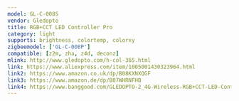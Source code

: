 ```yaml
---
model: GL-C-008S
vendor: Gledopto
title: RGB+CCT LED Controller Pro
category: light
supports: brightness, colortemp, colorxy
zigbeemodel: ['GL-C-008P']
compatible: [z2m, zha, z4d, deconz]
mlink: http://www.gledopto.com/h-col-365.html
link: https://www.aliexpress.com/item/1005001430323964.html
link2: https://www.amazon.co.uk/dp/B08KXNXQGF
link3: https://www.amazon.de/dp/B07WHRNFHB
link4: https://www.banggood.com/GLEDOPTO-2_4G-Wireless-RGB+CCT-LED-Controller-Pro-for-LED-Strip-Light-APP-Control-Compatible-With-ZIGBEE-3_0-Alexa-p-1839334.html
---
```

